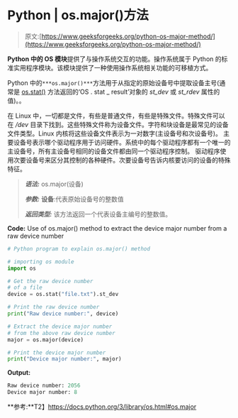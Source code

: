 # Python | os.major()方法

> 原文:[https://www.geeksforgeeks.org/python-os-major-method/](https://www.geeksforgeeks.org/python-os-major-method/)

**Python 中的 OS 模块**提供了与操作系统交互的功能。操作系统属于 Python 的标准实用程序模块。该模块提供了一种使用操作系统相关功能的可移植方式。

Python 中的`***os.major()***`方法用于从指定的原始设备号中提取设备主号(通常是 [os.stat()](https://www.geeksforgeeks.org/python-os-stat-method/) 方法返回的‘OS . stat _ result’对象的 *st_dev* 或 *st_rdev* 属性的值)。。

在 Linux 中，一切都是文件，有些是普通文件，有些是特殊文件。特殊文件可以在 */dev* 目录下找到。这些特殊文件称为设备文件。字符和块设备是最常见的设备文件类型。Linux 内核将这些设备文件表示为一对数字(主设备号和次设备号)。
主要设备号表示哪个驱动程序用于访问硬件。系统中的每个驱动程序都有一个唯一的主设备号，所有主设备号相同的设备文件都由同一个驱动程序控制。
驱动程序使用次要设备号来区分其控制的各种硬件。次要设备号告诉内核要访问的设备的特殊特征。

> ***语法:*** os.major(设备)
> 
> ***参数:***
> **设备**:代表原始设备号的整数值
> 
> ***返回类型:*** 该方法返回一个代表设备主编号的整数值。

**Code:** Use of os.major() method to extract the device major number from a raw device number

```py
# Python program to explain os.major() method  

# importing os module 
import os

# Get the raw device number
# of a file
device = os.stat("file.txt").st_dev

# Print the raw device number
print("Raw device number:", device)

# Extract the device major number
# from the above raw device number
major = os.major(device)

# Print the device major number  
print("Device major number:", major)
```

**Output:**

```py
Raw device number: 2056
Device major number: 8

```

**参考:**T2】https://docs.python.org/3/library/os.html#os.major